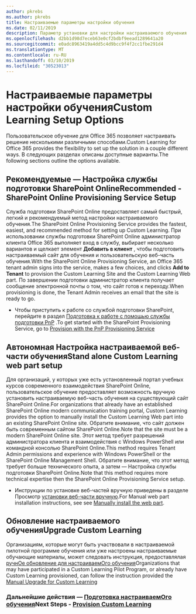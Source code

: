 ```yaml
---
author: pkrebs
ms.author: pkrebs
title: Настраиваемые параметры настройки обучения
ms.date: 02/11/2019
description: Параметр установки для настройки настраиваемого обучения
ms.openlocfilehash: d2bb1d98d7eceb63e0cf2bdbf9eead1289641a20
ms.sourcegitcommit: e0adc8963419a4dd5c4d9bcc9f4f2cc1fbe291d4
ms.translationtype: MT
ms.contentlocale: ru-RU
ms.lasthandoff: 03/10/2019
ms.locfileid: "30523013"
---
```

# <a name="custom-learning-setup-options"></a><span data-ttu-id="7c669-103">Настраиваемые параметры настройки обучения</span><span class="sxs-lookup"><span data-stu-id="7c669-103">Custom Learning Setup Options</span></span>
<span data-ttu-id="7c669-104">Пользовательское обучение для Office 365 позволяет настраивать решение несколькими различными способами.</span><span class="sxs-lookup"><span data-stu-id="7c669-104">Custom Learning for Office 365 provides the flexibility to set up the solution in a couple different ways.</span></span> <span data-ttu-id="7c669-105">В следующих разделах описаны доступные варианты.</span><span class="sxs-lookup"><span data-stu-id="7c669-105">The following sections outline the options available.</span></span>

## <a name="recommended---sharepoint-online-provisioning-service-setup"></a><span data-ttu-id="7c669-106">Рекомендуемые — Настройка службы подготовки SharePoint Online</span><span class="sxs-lookup"><span data-stu-id="7c669-106">Recommended - SharePoint Online Provisioning Service Setup</span></span> 
<span data-ttu-id="7c669-107">Служба подготовки SharePoint Online предоставляет самый быстрый, легкий и рекомендуемый метод настройки настраиваемого обучения.</span><span class="sxs-lookup"><span data-stu-id="7c669-107">The SharePoint Online Provisioning Service provides the fastest, easiest, and recommended method for setting up Custom Learning.</span></span> <span data-ttu-id="7c669-108">При использовании службы подготовки SharePoint Online администратор клиента Office 365 выполняет вход в службу, выбирает несколько вариантов и щелкает элемент **Добавить в клиент** , чтобы подготовить настраиваемый сайт для обучения и пользовательскую веб-часть обучения.</span><span class="sxs-lookup"><span data-stu-id="7c669-108">With the SharePoint Online Provisioning Service, an Office 365 tenant admin signs into the service, makes a few choices, and clicks **Add to Tenant** to provision the Custom Learning Site and the Custom Learning Web part.</span></span> <span data-ttu-id="7c669-109">По завершении подготовки администратор клиента получает сообщение электронной почты о том, что сайт готов к переходу.</span><span class="sxs-lookup"><span data-stu-id="7c669-109">When provisioning is done, the Tenant Admin receives an email that the site is ready to go.</span></span> 

- <span data-ttu-id="7c669-110">Чтобы приступить к работе со службой подготовки SharePoint, перейдите в раздел [Подготовка к работе с помощью службы подготовки PnP](custom_provision.md) .</span><span class="sxs-lookup"><span data-stu-id="7c669-110">To get started with the SharePoint Provisioning Service, go to [Provision with the PnP Provisioning Service](custom_provision.md)</span></span>   

## <a name="stand-alone-custom-learning-web-part-setup"></a><span data-ttu-id="7c669-111">Автономная Настройка настраиваемой веб-части обучения</span><span class="sxs-lookup"><span data-stu-id="7c669-111">Stand alone Custom Learning web part setup</span></span>
<span data-ttu-id="7c669-112">Для организаций, у которых уже есть установленный портал учебных курсов современного взаимодействия SharePoint Online, пользовательское обучение предоставляет возможность вручную установить настраиваемую веб-часть обучения на существующий сайт SharePoint Online.</span><span class="sxs-lookup"><span data-stu-id="7c669-112">For organizations that already have an established SharePoint Online modern communication training portal, Custom Learning provides the option to manually install the Custom Learning Web part into an existing SharePoint Online site.</span></span> <span data-ttu-id="7c669-113">Обратите внимание, что сайт должен быть современным сайтом SharePoint Online.</span><span class="sxs-lookup"><span data-stu-id="7c669-113">Note that the site must be a modern SharePoint Online site.</span></span> <span data-ttu-id="7c669-114">Этот метод требует разрешений администратора клиента и взаимодействия с Windows PowerShell или командной консолью SharePoint Online.</span><span class="sxs-lookup"><span data-stu-id="7c669-114">This method requires Tenant Admin permissions and experience with Windows PowerShell or the SharePoint Online Management Shell.</span></span> <span data-ttu-id="7c669-115">Обратите внимание, что этот метод требует больше технического опыта, а затем — Настройка службы подготовки SharePoint Online.</span><span class="sxs-lookup"><span data-stu-id="7c669-115">Note that this method requires more technical expertise then the SharePoint Online Provisioning Service setup.</span></span>

- <span data-ttu-id="7c669-116">Инструкции по установке веб-частей вручную приведены в разделе Просмотр [установки веб-части вручную](custom_manualsetup.md).</span><span class="sxs-lookup"><span data-stu-id="7c669-116">For Manual web part installation instructions, see see [Manually install the web part](custom_manualsetup.md).</span></span> 

## <a name="upgrade-custom-learning"></a><span data-ttu-id="7c669-117">Обновление настраиваемого обучения</span><span class="sxs-lookup"><span data-stu-id="7c669-117">Upgrade Custom Learning</span></span>
<span data-ttu-id="7c669-118">Организациям, которые могут быть участвовали в настраиваемой пилотной программе обучения или уже настроены настраиваемые обучающие материалы, может следовать инструкция, предоставлялая [ручнОе обновление для настраиваемОго обучения](custom_upgrade.md)</span><span class="sxs-lookup"><span data-stu-id="7c669-118">Organizations that may have participated in a Custom Learning Pilot Program, or already have Custom Learning provisioned, can follow the instruction provided the [Manual Upgrade for Custom Learning](custom_upgrade.md)</span></span>    

### <a name="next-steps---provision-custom-learningcustomprovisionmd"></a><span data-ttu-id="7c669-119">Дальнейшие действия — [Подготовка настраиваемОго обучения](custom_provision.md)</span><span class="sxs-lookup"><span data-stu-id="7c669-119">Next Steps - [Provision Custom Learning](custom_provision.md)</span></span>
